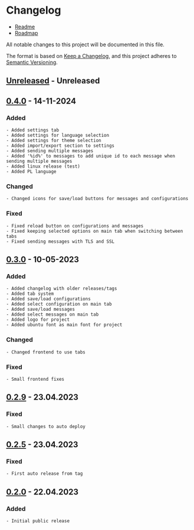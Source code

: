 # Changelog

- [Readme](README.md)
- [Roadmap](ROADMAP.md)

All notable changes to this project will be documented in this file.

The format is based on [Keep a Changelog](https://keepachangelog.com/en/1.1.0/),
and this project adheres to [Semantic Versioning](https://semver.org/spec/v2.0.0.html).

## [Unreleased] - Unreleased

## [0.4.0] - 14-11-2024

### Added

    - Added settings tab
    - Added settings for language selection
    - Added settings for theme selection
    - Added import/export section to settings
    - Added sending multiple messages
    - Added '%id%' to messages to add unique id to each message when sending multiple messages
    - Added linux release (test)
    - Added PL language

### Changed

    - Changed icons for save/load buttons for messages and configurations

### Fixed

    - Fixed reload button on configurations and messages
    - Fixed keeping selected options on main tab when switching between tabs
    - Fixed sending messages with TLS and SSL

## [0.3.0] - 10-05-2023

### Added

    - Added changelog with older releases/tags
    - Added tab system
    - Added save/load configurations
    - Added select configuration on main tab
    - Added save/load messages
    - Added select messages on main tab
    - Added logo for project
    - Added ubuntu font as main font for project

### Changed

    - Changed frontend to use tabs

### Fixed

    - Small frontend fixes

## [0.2.9] - 23.04.2023

### Fixed

    - Small changes to auto deploy

## [0.2.5] - 23.04.2023

### Fixed

    - First auto release from tag

## [0.2.0] - 22.04.2023

### Added

    - Initial public release

[unreleased]: https://github.com/MoQuEs/smtp_client/compare/v0.4.0...HEAD

[0.4.0]: https://github.com/MoQuEs/smtp_client/compare/v0.3.0...v0.4.0

[0.3.0]: https://github.com/MoQuEs/smtp_client/compare/v0.2.9...v0.3.0

[0.2.9]: https://github.com/MoQuEs/smtp_client/compare/v0.2.5...v0.2.9

[0.2.5]: https://github.com/MoQuEs/smtp_client/compare/v0.2.0...v0.2.5

[0.2.0]: https://github.com/MoQuEs/smtp_client/compare/v0.0.0...v0.2.0
